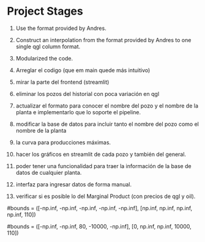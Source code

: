 #  Project Stages 
1. Use the format provided by Andres. 
2. Construct an interpolation from the format provided by Andres to one single qgl column format.
3. Modularized the code.
4. Arreglar el codigo (que em main quede más intuitivo)
5. mirar la parte del frontend (streamlit)

6. eliminar los pozos del historial con poca variación en qgl
7. actualizar el formato para conocer el nombre del pozo y el nombre de la planta e implementarlo que lo soporte el pipeline.
8. modificar la base de datos para incluir tanto el nombre del pozo como el nombre de la planta
9. la curva para producciones máximas.
10. hacer los gráficos en streamlit de cada pozo y también del general. 
11. poder tener una funcionalidad para traer la información de la base de datos de cualquier planta.
12. interfaz para ingresar datos de forma manual. 
13. verificar si es posible lo del Marginal Product (con precios de qgl y oil).

#bounds = ([-np.inf, -np.inf, -np.inf, -np.inf, -np.inf], 
                                             [np.inf, np.inf, np.inf, np.inf, 110])

#bounds = ([-np.inf, -np.inf, 80, -10000, -np.inf], 
                                             [0, np.inf, np.inf, 10000, 110])                                             